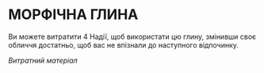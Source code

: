 ﻿# МОРФІЧНА ГЛИНА

Ви можете витратити 4 Надії, щоб використати цю глину, змінивши своє обличчя достатньо, щоб вас не впізнали до наступного відпочинку.

*Витратний матеріал*